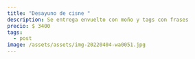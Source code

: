 ```yaml
---
title: "Desayuno de cisne "
description: Se entrega envuelto con moño y tags con frases
precio: $ 3400
tags:
  - post
image: /assets/assets/img-20220404-wa0051.jpg
---
```

